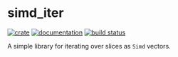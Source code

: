 simd_iter
=========

[![crate](https://img.shields.io/crates/v/simd_iter.svg)](https://crates.io/crates/simd_iter)
[![documentation](https://docs.rs/simd_iter/badge.svg)](https://docs.rs/simd_iter)
[![build status](https://github.com/chr1sj0nes/simd_iter/workflows/tests/badge.svg)](https://github.com/chr1sj0nes/simd_iter/actions)

A simple library for iterating over slices as `Simd` vectors.
